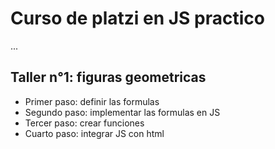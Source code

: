 # Curso de platzi en JS practico

...

## Taller n°1: figuras geometricas

- Primer paso: definir las formulas
- Segundo paso: implementar las formulas en JS
- Tercer paso: crear funciones
- Cuarto paso: integrar JS con html
